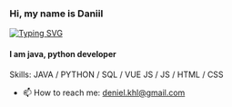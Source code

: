 ### Hi, my name is Daniil
[![Typing SVG](https://readme-typing-svg.demolab.com/?lines=First+line+of+text;Second+line+of+text)](https://git.io/typing-svg)

#### I am java, python developer

Skills: JAVA / PYTHON / SQL / VUE JS / JS / HTML / CSS

- 📫 How to reach me: deniel.khl@gmail.com 




